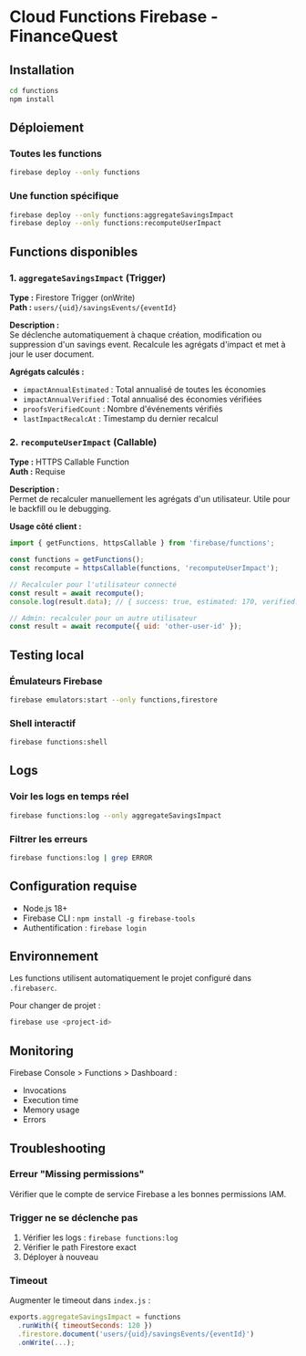 # Cloud Functions Firebase - FinanceQuest

## Installation

```bash
cd functions
npm install
```

## Déploiement

### Toutes les functions

```bash
firebase deploy --only functions
```

### Une function spécifique

```bash
firebase deploy --only functions:aggregateSavingsImpact
firebase deploy --only functions:recomputeUserImpact
```

## Functions disponibles

### 1. `aggregateSavingsImpact` (Trigger)

**Type :** Firestore Trigger (onWrite)  
**Path :** `users/{uid}/savingsEvents/{eventId}`

**Description :**  
Se déclenche automatiquement à chaque création, modification ou suppression d'un savings event. Recalcule les agrégats d'impact et met à jour le user document.

**Agrégats calculés :**
- `impactAnnualEstimated` : Total annualisé de toutes les économies
- `impactAnnualVerified` : Total annualisé des économies vérifiées
- `proofsVerifiedCount` : Nombre d'événements vérifiés
- `lastImpactRecalcAt` : Timestamp du dernier recalcul

### 2. `recomputeUserImpact` (Callable)

**Type :** HTTPS Callable Function  
**Auth :** Requise

**Description :**  
Permet de recalculer manuellement les agrégats d'un utilisateur. Utile pour le backfill ou le debugging.

**Usage côté client :**

```javascript
import { getFunctions, httpsCallable } from 'firebase/functions';

const functions = getFunctions();
const recompute = httpsCallable(functions, 'recomputeUserImpact');

// Recalculer pour l'utilisateur connecté
const result = await recompute();
console.log(result.data); // { success: true, estimated: 170, verified: 50, ... }

// Admin: recalculer pour un autre utilisateur
const result = await recompute({ uid: 'other-user-id' });
```

## Testing local

### Émulateurs Firebase

```bash
firebase emulators:start --only functions,firestore
```

### Shell interactif

```bash
firebase functions:shell
```

## Logs

### Voir les logs en temps réel

```bash
firebase functions:log --only aggregateSavingsImpact
```

### Filtrer les erreurs

```bash
firebase functions:log | grep ERROR
```

## Configuration requise

- Node.js 18+
- Firebase CLI : `npm install -g firebase-tools`
- Authentification : `firebase login`

## Environnement

Les functions utilisent automatiquement le projet configuré dans `.firebaserc`.

Pour changer de projet :

```bash
firebase use <project-id>
```

## Monitoring

Firebase Console > Functions > Dashboard :
- Invocations
- Execution time
- Memory usage
- Errors

## Troubleshooting

### Erreur "Missing permissions"

Vérifier que le compte de service Firebase a les bonnes permissions IAM.

### Trigger ne se déclenche pas

1. Vérifier les logs : `firebase functions:log`
2. Vérifier le path Firestore exact
3. Déployer à nouveau

### Timeout

Augmenter le timeout dans `index.js` :

```javascript
exports.aggregateSavingsImpact = functions
  .runWith({ timeoutSeconds: 120 })
  .firestore.document('users/{uid}/savingsEvents/{eventId}')
  .onWrite(...);
```

